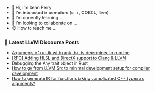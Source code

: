 - 👋 Hi, I’m Sean Perry
- 👀 I’m interested in compilers (c++, COBOL, llvm)
- 🌱 I’m currently learning ...
- 💞️ I’m looking to collaborate on ...
- 📫 How to reach me ...

<!---
s66perry/s66perry is a ✨ special ✨ repository because its `README.md` (this file) appears on your GitHub profile.
You can click the Preview link to take a look at your changes.
--->
### 📕 Latest LLVM Discourse Posts

<!-- DISCOURSE-LLVM:START -->
- [Arguments of runJit with rank that is determined in runtime](https://discourse.llvm.org/t/arguments-of-runjit-with-rank-that-is-determined-in-runtime/61080#post_2)
- [[RFC] Adding HLSL and DirectX support to Clang &amp; LLVM](https://discourse.llvm.org/t/rfc-adding-hlsl-and-directx-support-to-clang-llvm/60783?page=2#post_25)
- [Debugging the Any trait object in Rust](https://discourse.llvm.org/t/debugging-the-any-trait-object-in-rust/61086#post_1)
- [How to go from LLVM Src to minimal development setup for compiler development](https://discourse.llvm.org/t/how-to-go-from-llvm-src-to-minimal-development-setup-for-compiler-development/61084#post_1)
- [How to generate IR for functions taking complicated C++ types as arguments?](https://discourse.llvm.org/t/how-to-generate-ir-for-functions-taking-complicated-c-types-as-arguments/61072#post_2)
<!-- DISCOURSE-LLVM:END -->
